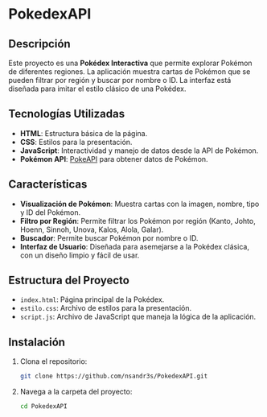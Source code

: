 # PokedexAPI

## Descripción

Este proyecto es una **Pokédex Interactiva** que permite explorar Pokémon de diferentes regiones. La aplicación muestra cartas de Pokémon que se pueden filtrar por región y buscar por nombre o ID. La interfaz está diseñada para imitar el estilo clásico de una Pokédex.

## Tecnologías Utilizadas

- **HTML**: Estructura básica de la página.
- **CSS**: Estilos para la presentación.
- **JavaScript**: Interactividad y manejo de datos desde la API de Pokémon.
- **Pokémon API**: [PokeAPI](https://pokeapi.co/) para obtener datos de Pokémon.

## Características

- **Visualización de Pokémon**: Muestra cartas con la imagen, nombre, tipo y ID del Pokémon.
- **Filtro por Región**: Permite filtrar los Pokémon por región (Kanto, Johto, Hoenn, Sinnoh, Unova, Kalos, Alola, Galar).
- **Buscador**: Permite buscar Pokémon por nombre o ID.
- **Interfaz de Usuario**: Diseñada para asemejarse a la Pokédex clásica, con un diseño limpio y fácil de usar.

## Estructura del Proyecto

- `index.html`: Página principal de la Pokédex.
- `estilo.css`: Archivo de estilos para la presentación.
- `script.js`: Archivo de JavaScript que maneja la lógica de la aplicación.

## Instalación

1. Clona el repositorio:

    ```bash
    git clone https://github.com/nsandr3s/PokedexAPI.git
    ```

2. Navega a la carpeta del proyecto:

    ```bash
    cd PokedexAPI
    ```





